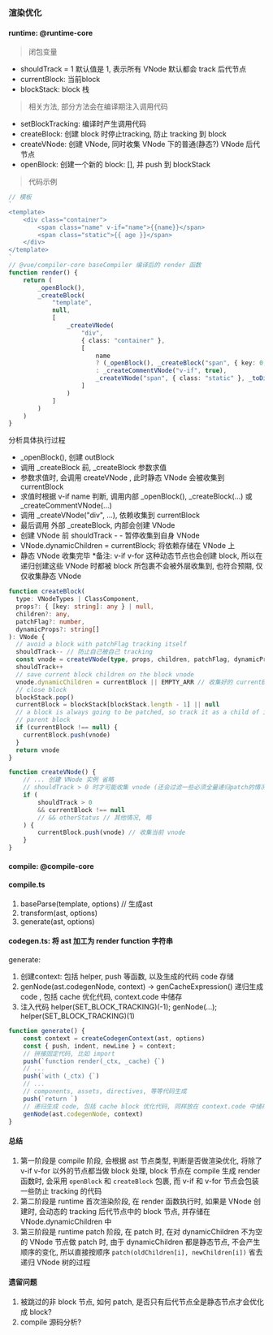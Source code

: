 ### 渲染优化

#### runtime: @runtime-core

>闭包变量
- shouldTrack = 1 默认值是 1, 表示所有 VNode 默认都会 track 后代节点
- currentBlock: 当前block
- blockStack: block 栈

>相关方法, 部分方法会在编译期注入调用代码
- setBlockTracking: 编译时产生调用代码
- createBlock: 创建 block 时停止tracking, 防止 tracking 到 block
- createVNode: 创建 VNode, 同时收集 VNode 下的普通(静态?) VNode 后代节点
- openBlock: 创建一个新的 block: [], 并 push 到 blockStack

>代码示例
```TypeScript
// 模板
`
<template>
    <div class="container">
        <span class="name" v-if="name">{{name}}</span>
        <span class="static">{{ age }}</span>
    </div>
</template>
`
// @vue/compiler-core baseCompiler 编译后的 render 函数
function render() {
    return (
        _openBlock(),
        _createBlock(
            "template",
            null,
            [
                _createVNode(
                    "div",
                    { class: "container" },
                    [
                        name
                        ? (_openBlock(), _createBlock("span", { key: 0, class: "name" }, _toDisplayString(name), 1 /* TEXT */))
                        : _createCommentVNode("v-if", true),
                        _createVNode("span", { class: "static" }, _toDisplayString(age), 1 /* TEXT */)
                    ]
                )
            ]
        )
    )
}
```

分析具体执行过程
- _openBlock(), 创建 outBlock
- 调用 _createBlock 前, _createBlock 参数求值
- 参数求值时, 会调用 createVNode , 此时静态 VNode 会被收集到 currentBlock
- 求值时根据 v-if name 判断,  调用内部 _openBlock(), _createBlock(...) 或 _createCommentVNode(...)
- 调用 _createVNode("div", ...), 依赖收集到 currentBlock
- 最后调用 外部 _createBlock, 内部会创建 VNode
- 创建 VNode 前 shouldTrack - - 暂停收集到自身 VNode
- VNode.dynamicChildren = currentBlock; 将依赖存储在 VNode 上
- 静态 VNode 收集完毕
*备注: v-if v-for 这种动态节点也会创建 block, 所以在递归创建这些 VNode 时都被 block 所包裹不会被外层收集到, 也符合预期, 仅仅收集静态 VNode

```TypeScript
function createBlock(
  type: VNodeTypes | ClassComponent,
  props?: { [key: string]: any } | null,
  children?: any,
  patchFlag?: number,
  dynamicProps?: string[]
): VNode {
  // avoid a block with patchFlag tracking itself
  shouldTrack-- // 防止自己被自己 tracking
  const vnode = createVNode(type, props, children, patchFlag, dynamicProps) // 仅创建当前 block 的 vnode, 不递归 children
  shouldTrack++
  // save current block children on the block vnode
  vnode.dynamicChildren = currentBlock || EMPTY_ARR // 收集好的 currentBlock 储存在 vnode.dynamicChildren: VNode[]
  // close block
  blockStack.pop()
  currentBlock = blockStack[blockStack.length - 1] || null
  // a block is always going to be patched, so track it as a child of its
  // parent block
  if (currentBlock !== null) {
    currentBlock.push(vnode)
  }
  return vnode
}

function createVNode() {
    // ... 创建 VNode 实例 省略
    // shouldTrack > 0 时才可能收集 vnode (还会过滤一些必须全量递归patch的情况)
    if (
        shouldTrack > 0
        && currentBlock !== null
        // && otherStatus // 其他情况, 略
    ) {
        currentBlock.push(vnode) // 收集当前 vnode
    }
}
```


#### compile: @compile-core

#### compile.ts
1. baseParse(template, options) // 生成ast
2. transform(ast, options)
3. generate(ast, options)

#### codegen.ts: 将 ast 加工为 render function 字符串
generate:
1. 创建context: 包括 helper, push 等函数, 以及生成的代码 code 存储
2. genNode(ast.codegenNode, context) -> genCacheExpression() 递归生成 code , 包括 cache 优化代码, context.code 中储存
3. 注入代码 helper(SET_BLOCK_TRACKING)(-1); genNode(...); helper(SET_BLOCK_TRACKING)(1)

```TypeScript
function generate() {
    const context = createCodegenContext(ast, options)
    const { push, indent, newLine } = context;
    // 拼接固定代码, 比如 import 
    push(`function render(_ctx, _cache) {`)
    // ...
    push(`with (_ctx) {`)
    // ...
    // components, assets, directives, 等等代码生成
    push(`return `)
    // 递归生成 code, 包括 cache block 优化代码, 同样放在 context.code 中储存
    genNode(ast.codegenNode, context)
}

```

#### 总结
1. 第一阶段是 compile 阶段, 会根据 ast 节点类型, 判断是否做渲染优化, 将除了 v-if v-for 以外的节点都当做 block 处理, block 节点在 compile 生成 render 函数时, 会采用 `openBlock` 和 `createBlock` 包裹, 而 v-if 和 v-for 节点会包装一些防止 tracking 的代码
2. 第二阶段是 runtime 首次渲染阶段, 在 render 函数执行时, 如果是 VNode 创建时, 会动态的 tracking 后代节点中的 block 节点, 并存储在 VNode.dynamicChildren 中
3. 第三阶段是 runtime patch 阶段, 在 patch 时, 在对 dynamicChildren 不为空的 VNode 节点做 patch 时, 由于 dynamicChildren 都是静态节点, 不会产生顺序的变化, 所以直接按顺序 `patch(oldChildren[i], newChildren[i])` 省去递归 VNode 树的过程

#### 遗留问题
1. 被跳过的非 block 节点, 如何 patch, 是否只有后代节点全是静态节点才会优化成 block?
2. compile 源码分析?